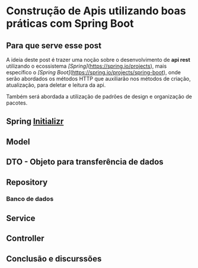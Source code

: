 # Construção de Apis utilizando boas práticas com Spring Boot

## Para que serve esse post
A ideia deste post é trazer uma noção sobre o desenvolvimento de **api rest** utilizando o ecossistema *[Spring]*(https://spring.io/projects), mais específico o *[Spring Boot]*(https://spring.io/projects/spring-boot), onde serão abordados os métodos HTTP que auxiliarão nos métodos de criação, atualização, para deletar e leitura da api.

Também será abordada a utilização de padrões de design e organização de pacotes.

## Spring [Initializr](https://start.spring.io/)

## Model

## DTO - Objeto para transferência de dados

## Repository

### Banco de dados

## Service

## Controller

## Conclusão e discurssões